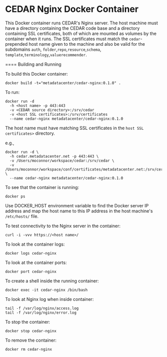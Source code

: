 CEDAR Nginx Docker Container
===========================

This Docker container runs CEDAR's Nginx server. The host machine must have a directory
containing the CEDAR code base and a directory containing SSL certificates, both
of which are mounted as volumes by the container when it runs. The SSL
certificates must match the ```cedar```-prepended host name given to the machine and also be 
valid for the subdomains ```auth```, ```folder```,```repo```,```resource```,```schema```,
```template```,```terminology```,```valuerecommender```. 

==== Building and Running

To build this Docker container:

    docker build -t="metadatacenter/cedar-nginx:0.1.0" .

To run:

    docker run -d 
      -h <host name> -p 443:443 
      -v <CEDAR source directory>:/srv/cedar 
      -v <host SSL certificates>:/srv/certificates 
      --name cedar-nginx metadatacenter/cedar-nginx:0.1.0

The host name must have matching SSL certificates in the ```host SSL certificates>``` directory. 

e.g.,

    docker run -d \
      -h cedar.metadatacenter.net -p 443:443 \
      -v /Users/moconnor/workspace/cedar:/srv/cedar \
      -v /Users/moconnor/workspace/conf/certificates/metadatacenter.net:/srv/certificates \
      --name cedar-nginx metadatacenter/cedar-nginx:0.1.0

To see that the container is running:

    docker ps

Use DOCKER_HOST environment variable to find the Docker server IP address and map the host name to this 
IP address in the host machine's ```/etc/hosts/``` file.

To test connectivity to the Nginx server in the container:

    curl -i -vvv https://<host name>/

To look at the container logs:

    docker logs cedar-nginx

To look at the container ports:

    docker port cedar-nginx 

To create a shell inside the running container:

    docker exec -it cedar-nginx /bin/bash

To look at Nginx log when inside container:

    tail -f /var/log/nginx/access.log
    tail -f /var/log/nginx/error.log

To stop the container:

    docker stop cedar-nginx

To remove the container:

    docker rm cedar-nginx


